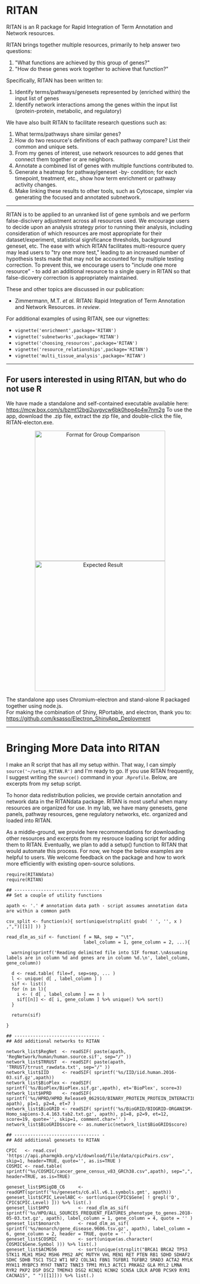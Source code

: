 # RITAN
RITAN is an R package for Rapid Integration of Term Annotation and Network resources.

RITAN brings together multiple resources, primarily to help answer two questions:

1. "What functions are achieved by this group of genes?"
2. "How do these genes work together to achieve that function?"

Specifically, RITAN has been written to:

1. Identify terms/pathways/genesets represented by (enriched within) the input list of genes
2. Identify network interactions among the genes within the input list (protein-protein, metabolic, and regulatory)

We have also built RITAN to facilitate research questions such as:

1. What terms/pathways share similar genes?
2. How do two resource's definitions of each pathway compare? List their common and unique sets.
3. From my genes of interest, use network resources to add genes that connect them together or are neighbors.
4. Annotate a combined list of genes with multiple functions contributed to.
6. Generate a heatmap for pathway/geneset -by- condition; for each timepoint, treatment, etc., show how term enrichment or pathway activity changes.
5. Make linking these results to other tools, such as Cytoscape, simpler via generating the focused and annotated subnetwork.

<hr>

RITAN is to be applied to an unranked list of gene symbols and we perform false-discivery adjustment across all resources used. We encourage users to decide upon an analysis strategy prior to running their analysis, including consideration of which resources are most appropriate for their dataset/experiment, statistical significance thresholds, background geneset, etc. The ease with which RITAN facilitates multi-resource query may lead users to "try one more test," leading to an increased number of hypothesis tests made that may not be accounted for by multiple testing correction. To prevent this, we encourage users to "include one more resource" - to add an additional resource to a single query in RITAN so that false-dicovery correction is appropriately maintained.

These and other topics are discussed in our publication:
<ul>
<li>Zimmermann, M.T. <i>et al.</i> RITAN: Rapid Integration of Term Annotation and Network Resources. <i>in review</i>.</li>
</ul>

For additional examples of using RITAN, see our vignettes:

* `vignette('enrichment',package='RITAN')`
* `vignette('subnetworks',package='RITAN')`
* `vignette('choosing_resources',package='RITAN')`
* `vignette('resource_relationships',package='RITAN')`
* `vignette('multi_tissue_analysis',package='RITAN')`

<hr>

## For users interested in using RITAN, but who do not use R

We have made a standalone and self-contained executable available here:
https://mcw.box.com/s/bzmt12bgj2uygvcw6bk0hpg4p4w7nm2g
To use the app, download the .zip file, extract the zip file, and double-click the file, RITAN-electon.exe.

<p align="center">
  <img src="https://mcw.box.com/s/6y76mb22b06ovs3nxjocjz16al07o3up" width="350" title="Format for Group Comparison">
  <img src="https://mcw.box.com/s/zf3uqabksziu89uplabs2psnyonxfqwa" width="350" alt="Expected Result" title="Expected Result">
</p>

The standalone app uses Chromium-electron and stand-alone R packaged together using node.js.
<br>
For making the combination of Shiny, RPortable, and electron, thank you to: https://github.com/ksasso/Electron_ShinyApp_Deployment

<hr>

# Bringing More Data into RITAN

I make an R script that has all my setup within. That way, I can simply `source('~/setup_RITAN.R')` and I'm ready to go. If you use RITAN frequently, I suggest writing the `source()` command in your `.Rprofile`. Below, are excerpts from my setup script.

To honor data redistribution policies, we provide certain annotation and network data in the RITANdata package. RITAN is most useful when many resources are organized for use. In my lab, we have many genesets, gene panels, pathway resources, gene regulatory networks, etc. organized and loaded into RITAN.

As a middle-ground, we provide here recommendations for downloading other resources and excerpts from my resrouce loading script for adding them to RITAN. Eventually, we plan to add a setup() function to RITAN that would automate this process. For now, we hope the below examples are helpful to users. We welcome feedback on the package and how to work more efficiently with existing open-source solutions.

```{r eval=FALSE, echo=TRUE, tidy=TRUE}
require(RITANdata)
require(RITAN)

## -------------------------------- -
## Set a couple of utility functions

apath <- '.' # annotation data path - script assumes annotation data are within a common path

csv_split <- function(x){ sort(unique(strsplit( gsub( ' ', '', x ) ,",")[[1]] )) }

read_dlm_as_sif <- function( f = NA, sep = "\t",
                             label_column = 1, gene_column = 2, ...){

  warning(sprintf('Reading delimited file into SIF format.\nAssuming labels are in column %d and genes are in column %d.\n', label_column, gene_column))

  d <- read.table( file=f, sep=sep, ... )
  l <- unique( d[ , label_column ] )
  sif <- list()
  for (n in l){
    i <- ( d[ , label_column ] == n )
    sif[[n]] <- d[ i, gene_column ] %>% unique() %>% sort()
  }

  return(sif)

}

## -------------------------------- -
## Add additional networks to RITAN

network_list$RegNet  <- readSIF( paste(apath, 'RegNetwork/human/human.source.sif', sep="/" ))
network_list$TRRUST  <- readSIF( paste(apath, 'TRRUST/trrust_rawdata.txt', sep="/" ))
network_list$IID     <- readSIF( sprintf('%s/IID/iid.human.2016-03.sif.gz',apath))
network_list$BioPlex <- readSIF( sprintf('%s/BioPlex/BioPlex.sif.gz',apath), et='BioPlex', score=3)
network_list$HPRD    <- readSIF( sprintf('%s/HPRD/HPRD_Release9_062910/BINARY_PROTEIN_PROTEIN_INTERACTIONS.txt', apath), p1=1, p2=4, et=7 )
network_list$BioGRID <- readSIF( sprintf('%s/BioGRID/BIOGRID-ORGANISM-Homo_sapiens-3.4.163.tab2.txt.gz', apath), p1=8, p2=9, et=12, score=19, quote='', skip=1, comment.char='' )
network_list$BioGRID$score <- as.numeric(network_list$BioGRID$score)

## -------------------------------- -
## Add additional genesets to RITAN

CPIC   <- read.csv( 'https://api.pharmgkb.org/v1/download/file/data/cpicPairs.csv', skip=1, header=TRUE, quote='', as.is=TRUE )
COSMIC <- read.table( sprintf("%s/COSMIC/cancer_gene_census_v83_GRCh38.csv",apath), sep=",", header=TRUE, as.is=TRUE)

geneset_list$MSigDB_C6     <- readGMT(sprintf('%s/genesets/c6.all.v6.1.symbols.gmt', apath))
geneset_list$CPIC_LevelABC <- sort(unique(CPIC$Gene[ ! grepl('D', CPIC$CPIC.Level) ])) %>% list(.)
geneset_list$HPO           <- read_dlm_as_sif( sprintf('%s/HPO/ALL_SOURCES_FREQUENT_FEATURES_phenotype_to_genes.2018-05-03.txt.gz', apath), label_column = 1, gene_column = 4, quote = '' )
geneset_list$monarch       <- read_dlm_as_sif( sprintf('%s/monarch/gene_disease.9606.tsv.gz', apath), label_column = 6, gene_column = 2, header = TRUE, quote = '' )
geneset_list$COSMIC        <- sort(unique(as.character( COSMIC$Gene.Symbol ))) %>% list(.)
geneset_list$ACMG56        <- sort(unique(strsplit("BRCA1 BRCA2 TP53 STK11 MLH1 MSH2 MSH6 PMS2 APC MUTYH VHL MEN1 RET PTEN RB1 SDHD SDHAF2 SDHC SDHB TSC1 TSC2 WT1 NF2 COL3A1 FBN1 TGFBR1 TGFBR2 SMAD3 ACTA2 MYLK MYH11 MYBPC3 MYH7 TNNT2 TNNI3 TPM1 MYL3 ACTC1 PRKAG2 GLA MYL2 LMNA RYR2 PKP2 DSP DSC2 TMEM43 DSG2 KCNQ1 KCNH2 SCN5A LDLR APOB PCSK9 RYR1 CACNA1S", " ")[[1]])) %>% list(.)

```
